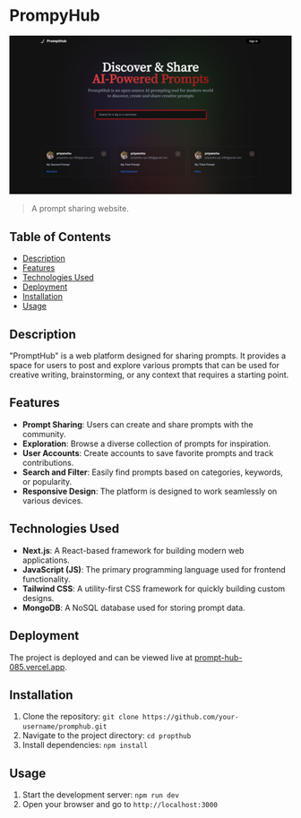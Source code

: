 # PrompyHub

![Project Image](bg.png)

> A prompt sharing website.

## Table of Contents

- [Description](#description)
- [Features](#features)
- [Technologies Used](#technologies-used)
- [Deployment](#deployment)
- [Installation](#installation)
- [Usage](#usage)

## Description

"PromptHub" is a web platform designed for sharing prompts. It provides a space for users to post and explore various prompts that can be used for creative writing, brainstorming, or any context that requires a starting point.

## Features

- **Prompt Sharing**: Users can create and share prompts with the community.
- **Exploration**: Browse a diverse collection of prompts for inspiration.
- **User Accounts**: Create accounts to save favorite prompts and track contributions.
- **Search and Filter**: Easily find prompts based on categories, keywords, or popularity.
- **Responsive Design**: The platform is designed to work seamlessly on various devices.

## Technologies Used

- **Next.js**: A React-based framework for building modern web applications.
- **JavaScript (JS)**: The primary programming language used for frontend functionality.
- **Tailwind CSS**: A utility-first CSS framework for quickly building custom designs.
- **MongoDB**: A NoSQL database used for storing prompt data.

## Deployment

The project is deployed and can be viewed live at [prompt-hub-085.vercel.app](https://promptify-085.vercel.app/).

## Installation

1. Clone the repository: `git clone https://github.com/your-username/promphub.git`
2. Navigate to the project directory: `cd propthub`
3. Install dependencies: `npm install`

## Usage

1. Start the development server: `npm run dev`
2. Open your browser and go to `http://localhost:3000`
